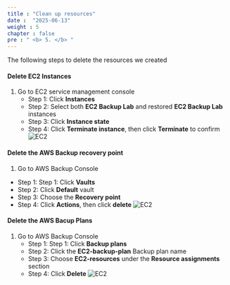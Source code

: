```yaml
---
title : "Clean up resources"
date :  "2025-06-13" 
weight : 5 
chapter : false
pre : " <b> 5. </b> "
---
```


The following steps to delete the resources we created 

#### Delete EC2 Instances

1. Go to EC2 service management console
   + Step 1: Click **Instances**
   + Step 2: Select both **EC2 Backup Lab** and restored **EC2 Backup Lab** instances
   + Step 3: Click **Instance state**
   + Step 4: Click **Terminate instance**, then click **Terminate** to confirm
![EC2](/images/5.clear/1.jpg)

#### Delete the AWS Backup recovery point
1.  Go to AWS Backup Console
   + Step 1: Step 1: Click **Vaults**
   + Step 2: Click **Default** vault
   + Step 3: Choose the **Recovery point**
   + Step 4: Click **Actions**, then click **delete**
![EC2](/images/5.clear/2.jpg)

#### Delete the AWS Bacup Plans
1. Go to AWS Backup Console
   + Step 1: Step 1: Click **Backup plans**
   + Step 2: Click the **EC2-backup-plan** Backup plan name
   + Step 3: Choose **EC2-resources** under the **Resource assignments** section
   + Step 4: Click **Delete**
![EC2](/images/5.clear/3.jpg)
